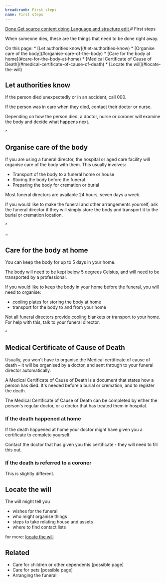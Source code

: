 ```yaml
---
breadcrumb: First steps
name: First steps
---
```

<a class="au-progress-indicator__link au-progress-indicator__link--done" href="#url">
      <span class="au-progress-indicator__status">Done</span>
      Get source content
    </a>
    <a class="au-progress-indicator__link au-progress-indicator__link--doing" href="#url">
              <span class="au-progress-indicator__status">doing</span>
              Language and structure edit
            </a>
<!--
            <a class="au-progress-indicator__link au-progress-indicator__link--todo" href="#url">
                      <span class="au-progress-indicator__status">To Do</span>
                      Researcher review
                </a>
            <a class="au-progress-indicator__link au-progress-indicator__link--todo" href="#url">
                      <span class="au-progress-indicator__status">To Do</span>
                      User testing
                </a>
            <a class="au-progress-indicator__link au-progress-indicator__link--todo" href="#url">
                          <span class="au-progress-indicator__status">To Do</span>
                      Stakeholder review/pair writing
                </a>
            <a class="au-progress-indicator__link au-progress-indicator__link--todo" href="#url">
                          <span class="au-progress-indicator__status">To Do</span>
                          Live
                </a>
            -->
# First steps

<!--
  Light:  <p class="au-callout">
  Dark:   <p class="au-callout au-callout--dark">
-->

<p class="au-callout" aria-label="Callout description1">
When someone dies, these are the things that need to be done right away.
</p>
On this page:
* [Let authorities know](#let-authorities-know)
* [Organise care of the body](#organise-care-of-the-body)
* [Care for the body at home](#care-for-the-body-at-home)
* [Medical Certificate of Cause of Death](#medical-certificate-of-cause-of-death)
* [Locate the will](#locate-the-will)


## Let authorities know

If the person died unexpectedly or in an accident, call 000.

If the person was in care when they died, contact their doctor or nurse.

Depending on how the person died, a doctor, nurse or coroner will examine the body and decide what happens next.

^ <!--   adapted from NZ content    -->

## Organise care of the body

If you are using a funeral director, the hospital or aged care facility will organise care of the body with them. This usually involves:  

* Transport of the body to a funeral home or house
* Storing the body before the funeral
* Preparing the body for cremation or burial

Most funeral directors are available 24 hours, seven days a week.

If you would like to make the funeral and other arrangements yourself, ask the funeral director if they will simply store the body and transport it to the burial or cremation location.

^ <!-- COTA Vic care for the body (page 3) https://www.moneysmart.gov.au/media/561071/death-of-a-partner-v3pdf.pdf -->

~ <!-- If you don't have a funeral director... I am uncertain that this is necessary in this content. Obviously there is some necessity to do this in the long term, but as such a small segment I don't think it's high-value -->

## Care for the body at home

You can keep the body for up to 5 days in your home.

The body will need to be kept below 5 degrees Celsius, and will need to be transported by a professional.

If you would like to keep the body in your home before the funeral, you will need to organise:

 * cooling plates for storing the body at home  
 * transport for the body to and from your home


Not all funeral directors provide cooling blankets or transport to your home. For help with this, talk to your funeral director.

^  <!-- COTA Vic care for the body (page 3) https://www.moneysmart.gov.au/media/561071/death-of-a-partner-v3pdf.pdf -->

## Medical Certificate of Cause of Death

<!--
  Light:  <p class="au-callout">
  Dark:   <p class="au-callout au-callout--dark">
-->

<p class="au-callout" aria-label="Callout description1">
Usually, you won't have to organise the Medical certificate of cause of death – it will be organised by a doctor, and sent through to your funeral director automatically.
</p>

A Medical Certificate of Cause of Death is a document that states how a person has died. It's needed before a burial or cremation, and to register the death.

The Medical Certificate of Cause of Death can be completed by either the person's regular doctor, or a doctor that has treated them in hospital.

### If the death happened at home
If the death happened at home your doctor might have given you a certificate to complete yourself.

Contact the doctor that has given you this certificate - they will need to fill this out.

### If the death is referred to a coroner

This is slightly different.

## Locate the will

The will might tell you
* wishes for the funeral
* who might organise things
* steps to take relating house and assets
* where to find contact lists

for more: [locate the will](wills-and-inheritance/wills)

## Related

* Care for children or other dependents [possible page]
* Care for pets [possible page]
* Arranging the funeral
